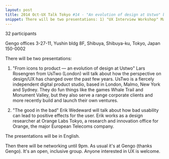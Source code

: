 ```yaml
---
layout: post
title: 2014 Oct-UX Talk Tokyo #14 - "An evolution of design at Ustwo" by Lars Rosengren from Ustwo & "The good in the bad" by Erik Wedeward from Orange Labs
snippet: There will be two presentations: 1) "UX Interview Workshop" Mark McFarlane, director at Tacchi ...
---
```

32 participants

Gengo offices 3-27-11, Yushin bldg 8F, Shibuya, Shibuya-ku, Tokyo, Japan 150-0002

There will be two presentations:

1) "From icons to product — an evolution of design at Ustwo"
Lars Rosengren from UsTwo (London) will talk about how the perspective on design/UX has changed over the past few years. UsTwo is a fiercely independent digital product studio, based in London, Malmo, New York and Sydney. They do fun things like the games Whale Trail and Monument Valley, but they also serve a range corporate clients and more recently build and launch their own ventures.

2) "The good in the bad"
Erik Wedeward will talk about how bad usability can lead to positive effects for the user. Erik works as a design researcher at Orange Labs Tokyo, a research and innovation office for Orange, the major European Telecoms company.

The presentations will be in English.

Then there will be networking until 9pm. As usual it's at Gengo (thanks Gengo). It's an open, inclusive group. Anyone interested in UX is welcome.

